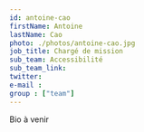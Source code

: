 ```yaml
---
id: antoine-cao
firstName: Antoine
lastName: Cao
photo: ./photos/antoine-cao.jpg
job_title: Chargé de mission
sub_team: Accessibilité
sub_team_link:
twitter:
e-mail :
group : ["team"]
---
```


Bio à venir

